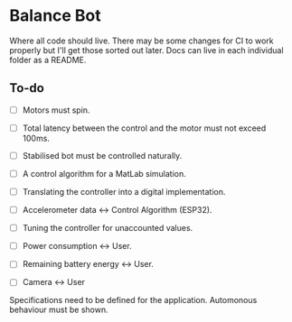 # Balance Bot

Where all code should live. There may be some changes for CI to work properly but
I'll get those sorted out later. Docs can live in each individual folder as a 
README.

## To-do

- [ ] Motors must spin.
- [ ] Total latency between the control and the motor must not exceed 100ms.
- [ ] Stabilised bot must be controlled naturally.

- [ ] A control algorithm for a MatLab simulation.
- [ ] Translating the controller into a digital implementation.
- [ ] Accelerometer data <-> Control Algorithm (ESP32).
- [ ] Tuning the controller for unaccounted values.

- [ ] Power consumption <-> User.
- [ ] Remaining battery energy <-> User.

- [ ] Camera <-> User

Specifications need to be defined for the application. Automonous behaviour
must be shown.